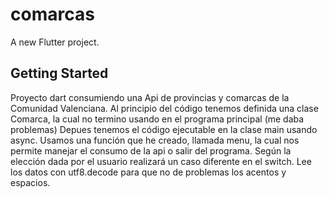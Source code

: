 # comarcas

A new Flutter project.

## Getting Started

Proyecto dart consumiendo una Api de provincias y comarcas de la Comunidad Valenciana.
Al principio del código tenemos definida una clase Comarca, la cual no termino usando en el programa principal (me daba problemas)
Depues tenemos el código ejecutable en la clase main usando async.
Usamos una función que he creado, llamada menu, la cual nos permite manejar el consumo de la api o salir del programa.
Según la elección dada por el usuario realizará un caso diferente en el switch.
Lee los datos con utf8.decode para que no de problemas los acentos y espacios.

